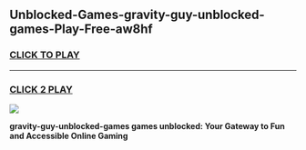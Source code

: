 
## Unblocked-Games-gravity-guy-unblocked-games-Play-Free-aw8hf
<h3>
<a href="https://premium76.site?title=gravity-guy-unblocked-games&ref=15A">CLICK TO PLAY</a></h3>
<hr>

<h3>
<a href="https://premium76.site?title=gravity-guy-unblocked-games&ref=15A">CLICK 2 PLAY</a>
  
</h3>

<a href="https://premium76.site?title=gravity-guy-unblocked-games&ref=15A"><img src="https://clearcache.store/games.png"></a>


**gravity-guy-unblocked-games games unblocked: Your Gateway to Fun and Accessible Online Gaming**
